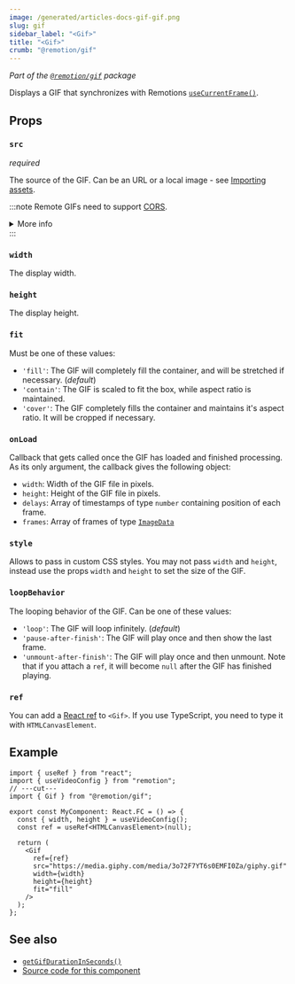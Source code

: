 ```yaml
---
image: /generated/articles-docs-gif-gif.png
slug: gif
sidebar_label: "<Gif>"
title: "<Gif>"
crumb: "@remotion/gif"
---
```


_Part of the [`@remotion/gif`](/docs/gif) package_

Displays a GIF that synchronizes with Remotions [`useCurrentFrame()`](/docs/use-current-frame).

## Props

### `src`

_required_

The source of the GIF. Can be an URL or a local image - see [Importing assets](/docs/assets).

:::note
Remote GIFs need to support [CORS](https://developer.mozilla.org/en-US/docs/Web/HTTP/CORS).

<details>
<summary>More info</summary>
<ul>
<li>
Remotion's origin is usually <code>http://localhost:3000</code>, but it may be different if rendering on Lambda or the port is busy.
</li>
<li>
You can <a href="/docs/chromium-flags#--disable-web-security">disable CORS</a> during renders.
</li>
</ul>
</details>
:::

### `width`

The display width.

### `height`

The display height.

### `fit`

Must be one of these values:

- `'fill'`: The GIF will completely fill the container, and will be stretched if necessary. (_default_)
- `'contain'`: The GIF is scaled to fit the box, while aspect ratio is maintained.
- `'cover'`: The GIF completely fills the container and maintains it's aspect ratio. It will be cropped if necessary.

### `onLoad`

Callback that gets called once the GIF has loaded and finished processing. As its only argument, the callback gives the following object:

- `width`: Width of the GIF file in pixels.
- `height`: Height of the GIF file in pixels.
- `delays`: Array of timestamps of type `number` containing position of each frame.
- `frames`: Array of frames of type [`ImageData`](https://developer.mozilla.org/en-US/docs/Web/API/ImageData)

### `style`

Allows to pass in custom CSS styles. You may not pass `width` and `height`, instead use the props `width` and `height` to set the size of the GIF.

### `loopBehavior`<AvailableFrom v="3.3.4" />

The looping behavior of the GIF. Can be one of these values:

- `'loop'`: The GIF will loop infinitely. (_default_)
- `'pause-after-finish'`: The GIF will play once and then show the last frame.
- `'unmount-after-finish'`: The GIF will play once and then unmount. Note that if you attach a `ref`, it will become `null` after the GIF has finished playing.

### `ref`<AvailableFrom v="3.3.88" />

You can add a [React ref](https://react.dev/learn/manipulating-the-dom-with-refs) to `<Gif>`. If you use TypeScript, you need to type it with `HTMLCanvasElement`.

## Example

```tsx twoslash
import { useRef } from "react";
import { useVideoConfig } from "remotion";
// ---cut---
import { Gif } from "@remotion/gif";

export const MyComponent: React.FC = () => {
  const { width, height } = useVideoConfig();
  const ref = useRef<HTMLCanvasElement>(null);

  return (
    <Gif
      ref={ref}
      src="https://media.giphy.com/media/3o72F7YT6s0EMFI0Za/giphy.gif"
      width={width}
      height={height}
      fit="fill"
    />
  );
};
```

## See also

- [`getGifDurationInSeconds()`](/docs/gif/get-gif-duration-in-seconds)
- [Source code for this component](https://github.com/remotion-dev/remotion/blob/main/packages/gif/src/Gif.tsx)

